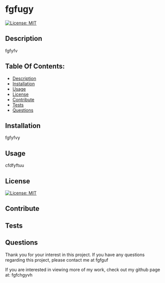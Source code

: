 # fgfugy

  [![License: MIT](https://img.shields.io/badge/License-MIT-yellow.svg)](https://opensource.org/licenses/MIT)

  ## Description 

  fgfyfv

  ## Table Of Contents:

  * [Description](#description)
  * [Installation](#installation)
  * [Usage](#usage)
  * [License](#license)
  * [Contribute](#contribute)
  * [Tests](#tests)
  * [Questions](#questions)


  ## Installation

  fgfyfvy

  ## Usage

  cfdfyftuu

  ## License

 [![License: MIT](https://img.shields.io/badge/License-MIT-yellow.svg)](https://opensource.org/licenses/MIT)

  ## Contribute 

  

  ## Tests


  ## Questions

  Thank you for your interest in this project. If you have any questions regarding this project, please contact me at fgfguf

  If you are interested in viewing more of my work, check out my github page at: fgfchgyvh
